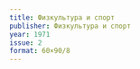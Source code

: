 ```yaml
---
title: Физкультура и спорт
publisher: Физкультура и спорт
year: 1971
issue: 2
format: 60×90/8
---
```



